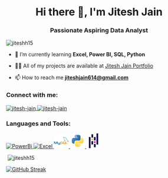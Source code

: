 <h1 align="center">Hi there 👋, I'm Jitesh Jain</h1>
<h3 align="center">Passionate Aspiring Data Analyst</h3>

<p align="left"> <img src="https://komarev.com/ghpvc/?username=jiteshh15&label=Profile%20views&color=0e75b6&style=flat" alt="jiteshh15" /> </p>

- 🌱 I’m currently learning **Excel, Power BI, SQL, Python**

- 👨‍💻 All of my projects are available at [Jitesh Jain Portfolio](https://codebasics.io/portfolio/Jitesh-Lalit-Kumar-Jain)

- 📫 How to reach me **jiteshjain614@gmail.com**

<h3 align="left">Connect with me:</h3>
<p align="left">
<a href="https://www.linkedin.com/in/jitesh-jain-303252181" target="blank">
  <img align="center" src="https://raw.githubusercontent.com/rahuldkjain/github-profile-readme-generator/master/src/images/icons/Social/linked-in-alt.svg" alt="jitesh-jain" height="30" width="40" />
</a>
<a href="https://www.instagram.com/jiteshh15" target="blank">
  <img align="center" src="https://raw.githubusercontent.com/rahuldkjain/github-profile-readme-generator/master/src/images/icons/Social/instagram.svg" alt="jitesh-jain" height="30" width="40" />
</a>

  </p>

  <h3 align="left">Languages and Tools:</h3>
<p align="left"> <a href="https://powerbi.microsoft.com/en-au/" target="_blank" rel="noreferrer"> <img src="https://logos-world.net/wp-content/uploads/2022/02/Microsoft-Power-BI-Symbol.png" alt="PowerBi" width="40" height="40"/> </a> 
  <a href="https://www.microsoft.com/en-in/microsoft-365/excel" target="_blank" rel="noreferrer"> <img src="https://cdn1.iconfinder.com/data/icons/famous-brand-apps/100/_-04-512.png" alt="Excel" width="40" height="40"/> </a> 
  </a> <a href="https://www.mysql.com/" target="_blank" rel="noreferrer"> <img src="https://raw.githubusercontent.com/devicons/devicon/master/icons/mysql/mysql-original-wordmark.svg" alt="mysql" width="40" height="40"/> </a>
  </a> <a href="https://www.python.org" target="_blank" rel="noreferrer"> <img src="https://raw.githubusercontent.com/devicons/devicon/master/icons/python/python-original.svg" alt="python" width="40" height="40"/> </a>
  <a href="https://pandas.pydata.org/" target="_blank" rel="noreferrer"> <img src="https://raw.githubusercontent.com/devicons/devicon/2ae2a900d2f041da66e950e4d48052658d850630/icons/pandas/pandas-original.svg" alt="pandas" width="40" height="40"/> </a>


<p>&nbsp;<img align="center" src="https://github-readme-stats.vercel.app/api?username=jiteshh15&show_icons=true&locale=en" alt="jiteshh15" /></p>

<a href="https://git.io/streak-stats"><img src="https://github-readme-streak-stats.herokuapp.com?user=jiteshh15" alt="GitHub Streak" /></a>

